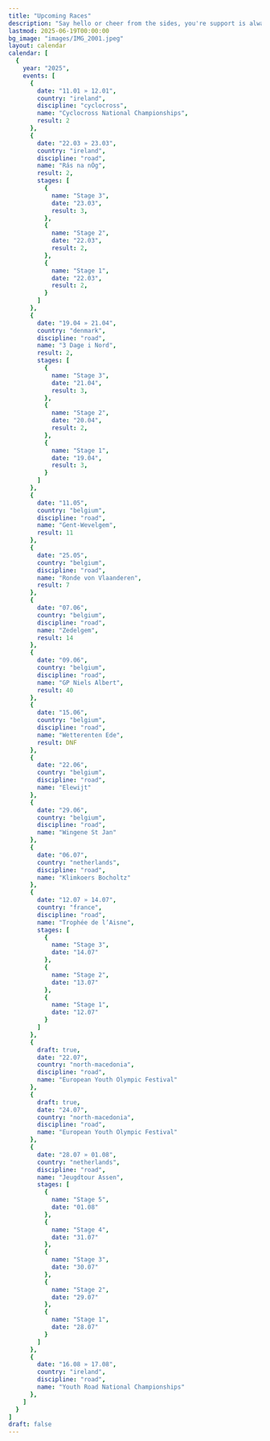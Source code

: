 ```yaml
---
title: "Upcoming Races"
description: "Say hello or cheer from the sides, you're support is always appreciated."
lastmod: 2025-06-19T00:00:00
bg_image: "images/IMG_2001.jpeg"
layout: calendar
calendar: [
  {
    year: "2025",
    events: [
      {
        date: "11.01 » 12.01",
        country: "ireland",
        discipline: "cyclocross",
        name: "Cyclocross National Championships",
        result: 2
      },
      {
        date: "22.03 » 23.03",
        country: "ireland",
        discipline: "road",
        name: "Rás na nÓg",
        result: 2,
        stages: [
          {
            name: "Stage 3",
            date: "23.03",
            result: 3,
          },
          {
            name: "Stage 2",
            date: "22.03",
            result: 2,
          },
          {
            name: "Stage 1",
            date: "22.03",
            result: 2,
          }
        ]
      },
      {
        date: "19.04 » 21.04",
        country: "denmark",
        discipline: "road",
        name: "3 Dage i Nord",
        result: 2,
        stages: [
          {
            name: "Stage 3",
            date: "21.04",
            result: 3,
          },
          {
            name: "Stage 2",
            date: "20.04",
            result: 2,
          },
          {
            name: "Stage 1",
            date: "19.04",
            result: 3,
          }
        ]
      },
      {
        date: "11.05",
        country: "belgium",
        discipline: "road",
        name: "Gent-Wevelgem",
        result: 11
      },
      {
        date: "25.05",
        country: "belgium",
        discipline: "road",
        name: "Ronde von Vlaanderen",
        result: 7
      },
      {
        date: "07.06",
        country: "belgium",
        discipline: "road",
        name: "Zedelgem",
        result: 14
      },
      {
        date: "09.06",
        country: "belgium",
        discipline: "road",
        name: "GP Niels Albert",
        result: 40
      },
      {
        date: "15.06",
        country: "belgium",
        discipline: "road",
        name: "Wetterenten Ede",
        result: DNF
      },
      {
        date: "22.06",
        country: "belgium",
        discipline: "road",
        name: "Elewijt"
      },
      {
        date: "29.06",
        country: "belgium",
        discipline: "road",
        name: "Wingene St Jan"
      },
      {
        date: "06.07",
        country: "netherlands",
        discipline: "road",
        name: "Klimkoers Bocholtz"
      },
      {
        date: "12.07 » 14.07",
        country: "france",
        discipline: "road",
        name: "Trophée de l’Aisne",
        stages: [
          {
            name: "Stage 3",
            date: "14.07"
          },
          {
            name: "Stage 2",
            date: "13.07"
          },
          {
            name: "Stage 1",
            date: "12.07"
          }
        ]
      },
      {
        draft: true,
        date: "22.07",
        country: "north-macedonia",
        discipline: "road",
        name: "European Youth Olympic Festival"
      },
      {
        draft: true,
        date: "24.07",
        country: "north-macedonia",
        discipline: "road",
        name: "European Youth Olympic Festival"
      },
      {
        date: "28.07 » 01.08",
        country: "netherlands",
        discipline: "road",
        name: "Jeugdtour Assen",
        stages: [
          {
            name: "Stage 5",
            date: "01.08"
          },
          {
            name: "Stage 4",
            date: "31.07"
          },
          {
            name: "Stage 3",
            date: "30.07"
          },
          {
            name: "Stage 2",
            date: "29.07"
          },
          {
            name: "Stage 1",
            date: "28.07"
          }
        ]
      },
      {
        date: "16.08 » 17.08",
        country: "ireland",
        discipline: "road",
        name: "Youth Road National Championships"
      },
    ]
  }
]
draft: false
---
```

